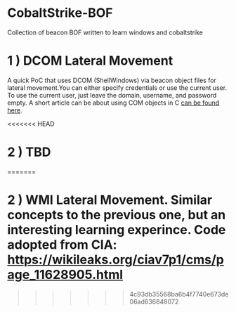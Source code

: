 # CobaltStrike-BOF
Collection of beacon BOF written to learn windows and cobaltstrike


# 1 ) DCOM Lateral Movement
A quick PoC that uses DCOM (ShellWindows) via beacon object files for lateral movement.You can either specify credentials or use the current user. To use the current user, just leave the domain, username, and password empty. A short article can be about using COM objects in C [can be found here](https://yaxser.github.io/CobaltStrike-BOF/).
      
      
      
<<<<<<< HEAD
# 2 ) TBD
=======
# 2 ) WMI Lateral Movement. Similar concepts to the previous one, but an interesting learning experince. Code adopted from CIA: https://wikileaks.org/ciav7p1/cms/page_11628905.html
>>>>>>> 4c93db35568ba6b4f7740e673de06ad636848072
